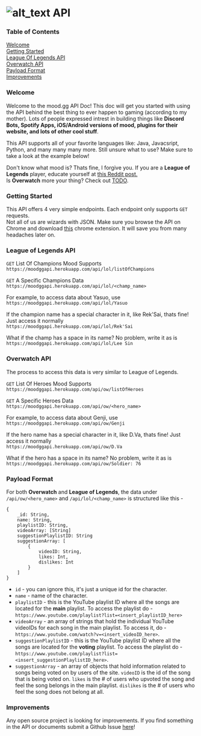 # ![alt_text](https://i.imgur.com/xvvUMf1.png) API

### Table of Contents
[Welcome](#welcome)<br>
[Getting Started](#getting-started)<br> 
[League Of Legends API](#league-of-legends-api)<br>
[Overwatch API](#overwatch-api)<br>
[Payload Format](#payload-format)<br>
[Improvements](#improvements)


### Welcome
Welcome to the mood.gg API Doc! This doc will get you started with using the API behind the best thing to ever happen to gaming (according to my mother). Lots of people expressed intrest in building things like **Discord Bots, Spotify Apps, iOS/Android versions of mood, plugins for their website, and lots of other cool stuff**. 

This API supports all of your favorite languages like: Java, Javacsript, Python, and many many many more. Still unsure what to use? Make sure to take a look at the example below! 

Don't know what mood is? Thats fine, I forgive you. If you are a **League of Legends** player, educate yourself at [this Reddit post.](https://www.reddit.com/r/leagueoflegends/comments/6m91vo/after_months_of_painful_work_and_lots_of_coffee/?utm_content=title&utm_medium=user&utm_source=reddit&utm_name=frontpage)<br>
Is **Overwatch** more your thing? Check out [TODO](TODO). 

### Getting Started
This API offers 4 very simple endpoints. Each endpoint only supports `GET` requests.<br>
Not all of us are wizards with JSON. Make sure you browse the API on Chrome and download [this](https://chrome.google.com/webstore/detail/jsonview/chklaanhfefbnpoihckbnefhakgolnmc?hl=en) chrome extension. It will save you from many headaches later on.

### League of Legends API
`GET` List Of Champions Mood Supports<br>
```https://moodggapi.herokuapp.com/api/lol/listOfChampions```

`GET` A Specific Champions Data<br>
```https://moodggapi.herokuapp.com/api/lol/<champ_name>```

For example, to access data about Yasuo, use<br>
```https://moodggapi.herokuapp.com/api/lol/Yasuo```

If the champion name has a special character in it, like Rek'Sai, thats fine! Just access it normally<br>
```https://moodggapi.herokuapp.com/api/lol/Rek'Sai```

What if the champ has a space in its name? No problem, write it as is<br>
```https://moodggapi.herokuapp.com/api/lol/Lee Sin```


### Overwatch API
The process to access this data is very similar to League of Legends.

`GET` List Of Heroes Mood Supports<br> 
```https://moodggapi.herokuapp.com/api/ow/listOfHeroes```

`GET` A Specific Heroes Data<br>
```https://moodggapi.herokuapp.com/api/ow/<hero_name>```

For example, to access data about Genji, use<br> 
```https://moodggapi.herokuapp.com/api/ow/Genji```

If the hero name has a special character in it, like D.Va, thats fine! Just access it normally<br>
```https://moodggapi.herokuapp.com/api/ow/D.Va```

What if the hero has a space in its name? No problem, write it as is<br>
```https://moodggapi.herokuapp.com/api/ow/Soldier: 76```


### Payload Format
For both **Overwatch** and **League of Legends**, the data under ```/api/ow/<hero_name>``` and ```/api/lol/<champ_name>``` is structured like this - 

```
{
    _id: String,
    name: String,
    playlistID: String,
    videoArray: [String]
    suggestionPlaylistID: String
    suggestionArray: [
        {
            videoID: String,
            likes: Int,
            dislikes: Int
        }
    ]
}
```

- ```id``` - you can ignore this, it's just a unique id for the character.
- ```name``` - name of the character. 
- ```playlistID``` - this is the YouTube playlist ID where all the songs are located for the **main** playlist. To access the playlist do -  ```https://www.youtube.com/playlist?list=<insert_playlistID_here>```
- ```videoArray``` - an array of strings that hold the individual YouTube videoIDs for each song in the main playlist. To access it, do - ```https://www.youtube.com/watch?v=<insert_videoID_here>```.
- ```suggestionPlaylistID``` - this is the YouTube playlist ID where all the songs are located for the **voting** playlist. To access the playlist do -  ```https://www.youtube.com/playlist?list=<insert_suggestionPlaylistID_here>```.
- ```suggestionArray``` - an array of objects that hold information related to songs being voted on by users of the site. ```videoID``` is the id of the song that is being voted on. ```likes``` is the # of users who upvoted the song and feel the song belongs in the main playlist. ```dislikes``` is the # of users who feel the song does not belong at all.

### Improvements
Any open source project is looking for improvements. If you find something in the API or documents submit a Github Issue [here](https://github.com/farzaa/MoodGGAPIDocs/issues)!
